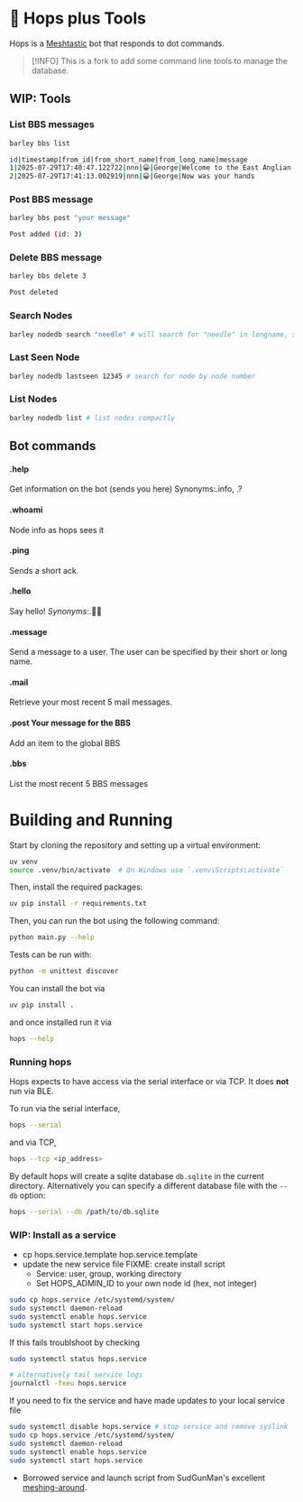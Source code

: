 # 🐇 Hops plus Tools

Hops is a [Meshtastic](https://meshtastic.org/) bot that responds to dot commands.

> [!INFO]
> This is a fork to add some command line tools to manage the database.

## WIP: Tools

### List BBS messages

```sh
barley bbs list

id|timestamp|from_id|from_short_name|from_long_name|message
1|2025-07-29T17:40:47.122722|nnn|😀|George|Welcome to the East Anglian Notice Board
2|2025-07-29T17:41:13.002919|nnn|😀|George|Now was your hands
```

### Post BBS message

```sh
barley bbs post "your message"

Post added (id: 3)
```

### Delete BBS message

```sh
barley bbs delete 3

Post deleted
```

### Search Nodes

```sh
barley nodedb search "needle" # will search for "needle" in longname, shortname and hardware
```

### Last Seen Node

```sh
barley nodedb lastseen 12345 # search for node by node number
```

### List Nodes

```sh
barley nodedb list # list nodes compactly
```

## Bot commands

#### .help
Get information on the bot (sends you here) Synonyms:.info, .?

#### .whoami
Node info as hops sees it

#### .ping
Sends a short ack.

#### .hello
Say hello!
_Synonyms_:.👋🏼

#### .message <user> <message>
Send a message to a user. The user can be specified by their short or long name.

#### .mail
Retrieve your most recent 5 mail messages.

#### .post Your message for the BBS
Add an item to the global BBS

#### .bbs
List the most recent 5 BBS messages

# Building and Running

Start by cloning the repository and setting up a virtual environment:

```sh
uv venv
source .venv/bin/activate  # On Windows use `.venv\Scripts\activate`
```

Then, install the required packages:

```sh
uv pip install -r requirements.txt
```

Then, you can run the bot using the following command:

```sh
python main.py --help
```

Tests can be run with:

```sh
python -m unittest discover
```

You can install the bot via

```sh
uv pip install .
```

and once installed run it via

```sh
hops --help
```

### Running hops

Hops expects to have access via the serial interface or via TCP. It does **not** run via BLE.

To run via the serial interface,

```sh
hops --serial
```

and via TCP,

```sh
hops --tcp <ip_address>
```

By default hops will create a sqlite database `db.sqlite` in the current directory. Alternatively you can specify a different database file with the `--db` option:

```sh
hops --serial --db /path/to/db.sqlite
```

### WIP: Install as a service

- cp hops.service.template hop.service.template
- update the new service file FIXME: create install script
  - Service: user, group, working directory
  - Set HOPS_ADMIN_ID to your own node id (hex, not integer)

```sh
sudo cp hops.service /etc/systemd/system/
sudo systemctl daemon-reload
sudo systemctl enable hops.service
sudo systemctl start hops.service
```

If this fails troublshoot by checking

```sh
sudo systemctl status hops.service

# alternatively tail service logs
journalctl -fxeu hops.service
```

If you need to fix the service and have made updates to your local service file


```sh
sudo systemctl disable hops.service # stop service and remove syslink
sudo cp hops.service /etc/systemd/system/
sudo systemctl daemon-reload
sudo systemctl enable hops.service
sudo systemctl start hops.service
```

- Borrowed service and launch script from SudGunMan's excellent [meshing-around](https://github.com/SpudGunMan/meshing-around/).
